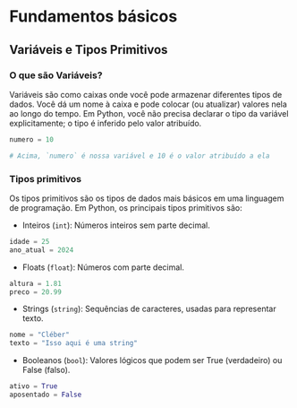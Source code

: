 # Fundamentos básicos

## Variáveis e Tipos Primitivos

### O que são Variáveis?

Variáveis são como caixas onde você pode armazenar diferentes tipos de dados. Você dá um nome à caixa e pode colocar (ou atualizar) valores nela ao longo do tempo. Em Python, você não precisa declarar o tipo da variável explicitamente; o tipo é inferido pelo valor atribuído.

```python
numero = 10

# Acima, `numero` é nossa variável e 10 é o valor atribuído a ela
```


### Tipos primitivos

Os tipos primitivos são os tipos de dados mais básicos em uma linguagem de programação. Em Python, os principais tipos primitivos são:

- Inteiros (`int`): Números inteiros sem parte decimal.

```python
idade = 25
ano_atual = 2024
```

- Floats (`float`): Números com parte decimal.

```python
altura = 1.81
preco = 20.99
```

- Strings (`string`): Sequências de caracteres, usadas para representar texto.

```python
nome = "Cléber"
texto = "Isso aqui é uma string"
```

- Booleanos (`bool`): Valores lógicos que podem ser True (verdadeiro) ou False (falso).

```python
ativo = True
aposentado = False
```

